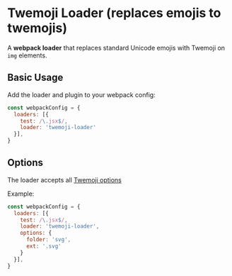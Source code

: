 # Twemoji Loader (replaces emojis to twemojis)

A **webpack loader** that replaces standard Unicode emojis with Twemoji on `img` elements.

## Basic Usage

Add the loader and plugin to your webpack config:

```js
const webpackConfig = {
  loaders: [{
    test: /\.jsx$/,
    loader: 'twemoji-loader'
  }],
}
```

## Options

The loader accepts all [Twemoji options](https://github.com/twitter/twemoji#object-as-parameter)

Example:
```js
const webpackConfig = {
  loaders: [{
    test: /\.jsx$/,
    loader: 'twemoji-loader',
    options: {
      folder: 'svg',
      ext: '.svg'
    }
  }],
}
```
